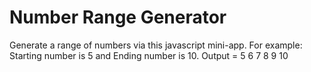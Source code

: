 # Number Range Generator
Generate a range of numbers via this javascript mini-app.
For example: Starting number is 5 and Ending number is 10. Output = 5 6 7 8 9 10
